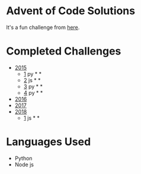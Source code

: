 # Advent of Code Solutions

It\'s a fun challenge from [here](https://adventofcode.com).

# Completed Challenges

* [2015](https://adventofcode.com/2015)
    * [1](https://adventofcode.com/2015/day/1) py * *
    * [2](https://adventofcode.com/2015/day/2) js * *
    * [3](https://adventofcode.com/2015/day/3) py * *
    * [4](https://adventofcode.com/2015/day/4) py * *
* [2016](https://adventofcode.com/2016)
* [2017](https://adventofcode.com/2017)
* [2018](https://adventofcode.com/2018)
    * [1](https://adventofcode.com/2018/day/1) js * *

# Languages Used
* Python
* Node js
